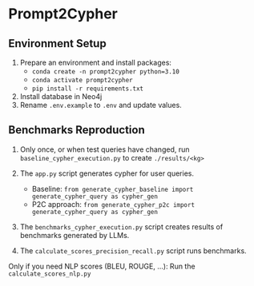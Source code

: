 # Prompt2Cypher

## Environment Setup

1. Prepare an environment and install packages:
   - `conda create -n prompt2cypher python=3.10`
   - `conda activate prompt2cypher`
   - `pip install -r requirements.txt`
2. Install database in Neo4j
3. Rename `.env.example` to `.env` and update values.

## Benchmarks Reproduction

1. Only once, or when test queries have changed, run `baseline_cypher_execution.py` to create `./results/<kg>`

2. The `app.py` script generates cypher for user queries.
    - Baseline: `from generate_cypher_baseline import generate_cypher_query as cypher_gen`
    - P2C approach: `from generate_cypher_p2c import generate_cypher_query as cypher_gen`
  
3. The `benchmarks_cypher_execution.py` script creates results of benchmarks generated by LLMs.

4. The `calculate_scores_precision_recall.py` script runs benchmarks.

Only if you need NLP scores (BLEU, ROUGE, ...): Run the `calculate_scores_nlp.py`